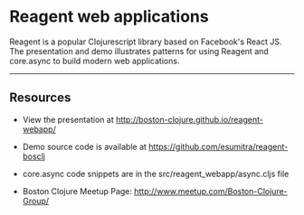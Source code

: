 # Reagent web applications
Reagent is a popular Clojurescript library based on Facebook's React JS. The presentation and demo illustrates patterns for using Reagent and core.async to build modern web applications.

----------

Resources
---------

- View the presentation at http://boston-clojure.github.io/reagent-webapp/

- Demo source code is available at https://github.com/esumitra/reagent-bosclj

- core.async code snippets are in the src/reagent_webapp/async.cljs file

- Boston Clojure Meetup Page: http://www.meetup.com/Boston-Clojure-Group/